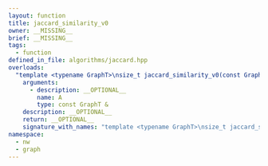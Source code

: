 ```yaml
---
layout: function
title: jaccard_similarity_v0
owner: __MISSING__
brief: __MISSING__
tags:
  - function
defined_in_file: algorithms/jaccard.hpp
overloads:
  "template <typename GraphT>\nsize_t jaccard_similarity_v0(const GraphT &)":
    arguments:
      - description: __OPTIONAL__
        name: A
        type: const GraphT &
    description: __OPTIONAL__
    return: __OPTIONAL__
    signature_with_names: "template <typename GraphT>\nsize_t jaccard_similarity_v0(const GraphT & A)"
namespace:
  - nw
  - graph
---
```

